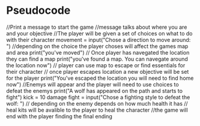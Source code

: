 # Pseudocode

//Print a message to start the game
//message talks about where you are and your objective
//The player will be given a set of choices on what to do with their character
movement = input("Chose a direction to move around: ")
//depending on the choice the player choses will affect the games map and area
print("you've moved")
// Once player has navegated the location they can find a map
print("you've found a map. You can navegate around the location now")
// player can use map to escape or find essentials for their character
// once player escapes location a new objective will be set for the player
print("You've escaped the location you will need to find home now")
//Enemys will appear and the player will need to use choices to defeat the enemys
print("A wolf has appeared on the path and starts to fight")
kick = 10 damage
fight = input("Chose a fighting style to defeat the wolf: ")
// depending on the enemy depends on how much health it has 
// heal kits will be avalible to the player to heal the character
//the game will end with the player finding the final ending
